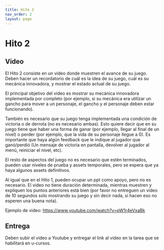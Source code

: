 ```yaml
---
title: Hito 2
nav_order: 2
layout: page
---
```


# Hito 2

## Video

El Hito 2 consiste en un video donde muestren el avance de su juego. Deben hacer un recordatorio de cuál es la idea de su juego, cuál es su mecánica innovadora, y mostrar el estado actual de su juego.

El principal objetivo del video es mostrar su mecánica innovadora implementada por completo (por ejemplo, si su mecánica era utilizar un gancho para mover a un personaje, el gancho y el personaje deben estar funcionando). 

También es necesario que su juego tenga implementada una condición de victoria o de derrota (no es necesario ambas). Esto quiere decir que en su juego tiene que haber una forma de ganar (por ejemplo, llegar al final de un nivel) o perder (por ejemplo, que la vida de su personaje llegue a 0). Es importante que haya algún feedback que le indique al jugador que ganó/perdió (Un mensaje de victoria en pantalla, devolver al jugador al menú, reiniciar el nivel, etc).

El resto de aspectos del juego no es necesario que estén terminados, pueden usar niveles de prueba y assets temporales, pero se espera que ya haya algunos assets definitivos.

Al igual que en el Hito 1, pueden ocupar un ppt como apoyo, pero no es necesario. El video no tiene duración determinada, mientras muestren y expliquen los puntos anteriores está bien (por favor no entreguen un video de 10 segundos solo mostrando su juego y sin decir nada, si hacen eso no esperen una buena nota).

Ejemplo de video: https://www.youtube.com/watch?v=pW1r4eVxaBk

## Entrega

Deben subir el video a Youtube y entregar el link al video en la tarea que se habilitará en u-cursos.
